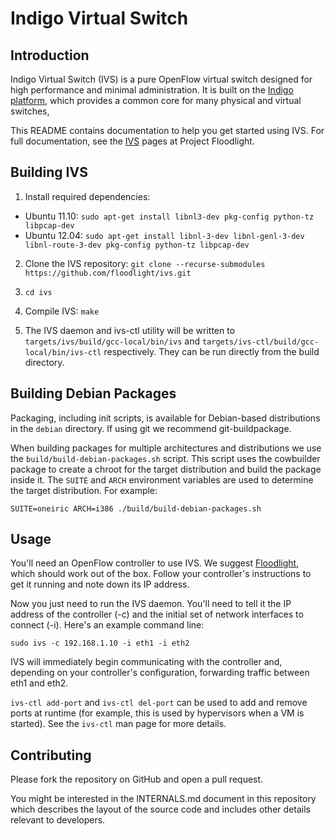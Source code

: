 Indigo Virtual Switch
=====================

Introduction
------------

Indigo Virtual Switch (IVS) is a pure OpenFlow virtual switch designed for high
performance and minimal administration. It is built on the [Indigo
platform][1], which provides a common core for many physical and virtual switches,

[1]: http://www.projectfloodlight.org/indigo/

This README contains documentation to help you get started using IVS. For full
documentation, see the [IVS][2] pages at Project Floodlight.

[2]: https://docs.projectfloodlight.org/display/indigodocs/Indigo+Virtual+Switch+Documentation

Building IVS
------------

1. Install required dependencies:
  - Ubuntu 11.10: `sudo apt-get install libnl3-dev pkg-config python-tz libpcap-dev`
  - Ubuntu 12.04: `sudo apt-get install libnl-3-dev libnl-genl-3-dev libnl-route-3-dev pkg-config python-tz libpcap-dev`

2. Clone the IVS repository: `git clone --recurse-submodules https://github.com/floodlight/ivs.git`

3. `cd ivs`

4. Compile IVS: `make`

5. The IVS daemon and ivs-ctl utility will be written to
   `targets/ivs/build/gcc-local/bin/ivs` and
   `targets/ivs-ctl/build/gcc-local/bin/ivs-ctl` respectively. They can be run
   directly from the build directory.

Building Debian Packages
------------------------

Packaging, including init scripts, is available for Debian-based
distributions in the `debian` directory. If using git we recommend
git-buildpackage.

When building packages for multiple architectures and distributions we use the
`build/build-debian-packages.sh` script. This script uses the cowbuilder
package to create a chroot for the target distribution and build the package
inside it. The `SUITE` and `ARCH` environment variables are used to determine
the target distribution. For example:

    SUITE=oneiric ARCH=i386 ./build/build-debian-packages.sh

Usage
-----

You'll need an OpenFlow controller to use IVS. We suggest [Floodlight][2],
which should work out of the box. Follow your controller's instructions
to get it running and note down its IP address.

[2]: http://www.projectfloodlight.org/floodlight/

Now you just need to run the IVS daemon. You'll need to tell it the IP address
of the controller (-c) and the initial set of network interfaces to connect (-i).
Here's an example command line:

```
sudo ivs -c 192.168.1.10 -i eth1 -i eth2
```

IVS will immediately begin communicating with the controller and, depending on
your controller's configuration, forwarding traffic between eth1 and eth2.

`ivs-ctl add-port` and `ivs-ctl del-port` can be used to add and remove ports
at runtime (for example, this is used by hypervisors when a VM is started). See
the `ivs-ctl` man page for more details.

Contributing
------------

Please fork the repository on GitHub and open a pull request.

You might be interested in the INTERNALS.md document in this repository which
describes the layout of the source code and includes other details relevant to
developers.
